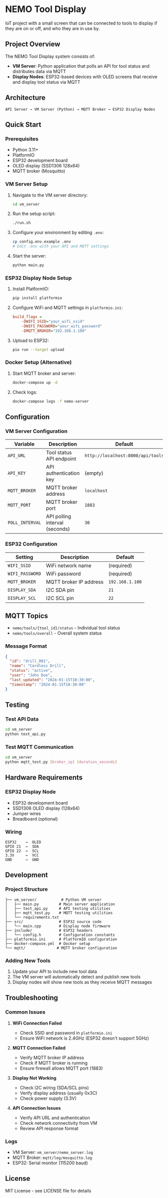 # NEMO Tool Display

IoT project with a small screen that can be connected to tools to display if they are on or off, and who they are in use by.

## Project Overview

The NEMO Tool Display system consists of:
- **VM Server**: Python application that polls an API for tool status and distributes data via MQTT
- **Display Nodes**: ESP32-based devices with OLED screens that receive and display tool status via MQTT

## Architecture

```
API Server → VM Server (Python) → MQTT Broker → ESP32 Display Nodes
```

## Quick Start

### Prerequisites

- Python 3.11+
- PlatformIO
- ESP32 development board
- OLED display (SSD1306 128x64)
- MQTT broker (Mosquitto)

### VM Server Setup

1. Navigate to the VM server directory:
   ```bash
   cd vm_server
   ```

2. Run the setup script:
   ```bash
   ./run.sh
   ```

3. Configure your environment by editing `.env`:
   ```bash
   cp config.env.example .env
   # Edit .env with your API and MQTT settings
   ```

4. Start the server:
   ```bash
   python main.py
   ```

### ESP32 Display Node Setup

1. Install PlatformIO:
   ```bash
   pip install platformio
   ```

2. Configure WiFi and MQTT settings in `platformio.ini`:
   ```ini
   build_flags = 
       -DWIFI_SSID="your_wifi_ssid"
       -DWIFI_PASSWORD="your_wifi_password"
       -DMQTT_BROKER="192.168.1.100"
   ```

3. Upload to ESP32:
   ```bash
   pio run --target upload
   ```

### Docker Setup (Alternative)

1. Start MQTT broker and server:
   ```bash
   docker-compose up -d
   ```

2. Check logs:
   ```bash
   docker-compose logs -f nemo-server
   ```

## Configuration

### VM Server Configuration

| Variable | Description | Default |
|----------|-------------|---------|
| `API_URL` | Tool status API endpoint | `http://localhost:8000/api/tools` |
| `API_KEY` | API authentication key | (empty) |
| `MQTT_BROKER` | MQTT broker address | `localhost` |
| `MQTT_PORT` | MQTT broker port | `1883` |
| `POLL_INTERVAL` | API polling interval (seconds) | `30` |

### ESP32 Configuration

| Setting | Description | Default |
|---------|-------------|---------|
| `WIFI_SSID` | WiFi network name | (required) |
| `WIFI_PASSWORD` | WiFi password | (required) |
| `MQTT_BROKER` | MQTT broker IP address | `192.168.1.100` |
| `DISPLAY_SDA` | I2C SDA pin | `21` |
| `DISPLAY_SCL` | I2C SCL pin | `22` |

## MQTT Topics

- `nemo/tools/{tool_id}/status` - Individual tool status
- `nemo/tools/overall` - Overall system status

### Message Format

```json
{
  "id": "drill_001",
  "name": "Cordless Drill",
  "status": "active",
  "user": "John Doe",
  "last_updated": "2024-01-15T10:30:00",
  "timestamp": "2024-01-15T10:30:00"
}
```

## Testing

### Test API Data
```bash
cd vm_server
python test_api.py
```

### Test MQTT Communication
```bash
cd vm_server
python mqtt_test.py [broker_ip] [duration_seconds]
```

## Hardware Requirements

### ESP32 Display Node
- ESP32 development board
- SSD1306 OLED display (128x64)
- Jumper wires
- Breadboard (optional)

### Wiring
```
ESP32    →  OLED
GPIO 21  →  SDA
GPIO 22  →  SCL
3.3V     →  VCC
GND      →  GND
```

## Development

### Project Structure
```
├── vm_server/           # Python VM server
│   ├── main.py         # Main server application
│   ├── test_api.py     # API testing utilities
│   ├── mqtt_test.py    # MQTT testing utilities
│   └── requirements.txt
├── src/                # ESP32 source code
│   └── main.cpp        # Display node firmware
├── include/            # ESP32 headers
│   └── config.h        # Configuration constants
├── platformio.ini      # PlatformIO configuration
├── docker-compose.yml  # Docker setup
└── mqtt/              # MQTT broker configuration
```

### Adding New Tools

1. Update your API to include new tool data
2. The VM server will automatically detect and publish new tools
3. Display nodes will show new tools as they receive MQTT messages

## Troubleshooting

### Common Issues

1. **WiFi Connection Failed**
   - Check SSID and password in `platformio.ini`
   - Ensure WiFi network is 2.4GHz (ESP32 doesn't support 5GHz)

2. **MQTT Connection Failed**
   - Verify MQTT broker IP address
   - Check if MQTT broker is running
   - Ensure firewall allows MQTT port (1883)

3. **Display Not Working**
   - Check I2C wiring (SDA/SCL pins)
   - Verify display address (usually 0x3C)
   - Check power supply (3.3V)

4. **API Connection Issues**
   - Verify API URL and authentication
   - Check network connectivity from VM
   - Review API response format

### Logs

- VM Server: `vm_server/nemo_server.log`
- MQTT Broker: `mqtt/log/mosquitto.log`
- ESP32: Serial monitor (115200 baud)

## License

MIT License - see LICENSE file for details